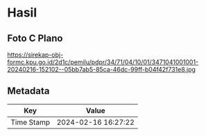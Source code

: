 # Hasil

## Foto C Plano

https://sirekap-obj-formc.kpu.go.id/2d1c/pemilu/pdpr/34/71/04/10/01/3471041001001-20240216-152102--05bb7ab5-85ca-46dc-99ff-b04f42f731e8.jpg


## Metadata

| Key        | Value               |
| ---------- | ------------------- |
| Time Stamp | 2024-02-16 16:27:22 |



